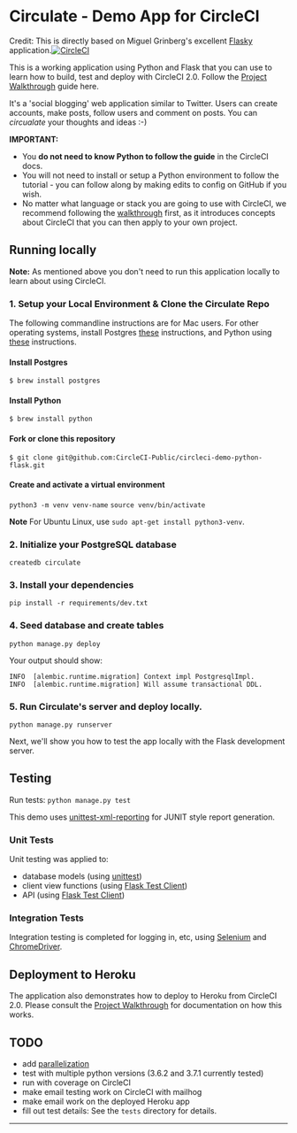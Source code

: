 # Circulate - Demo App for CircleCI

Credit: This is directly based on Miguel Grinberg's excellent [Flasky](https://github.com/miguelgrinberg/flasky) application.[![CircleCI](https://circleci.com/gh/CircleCI-Public/circleci-demo-python-flask.svg?style=svg&circle-token=6715e4f37e6b8cee04ea7f1812ac00fb135199f9)](https://circleci.com/gh/CircleCI-Public/circleci-demo-python-flask/) 

This is a working application using Python and Flask that you can use to learn how to build, test and deploy with CircleCI 2.0. Follow the [Project Walkthrough](https://circleci.com/docs/2.0/project-walkthrough/) guide here.

It's a 'social blogging' web application similar to Twitter. Users can create accounts, make posts, follow users and comment on posts. You can *circualate* your thoughts and ideas :-)

**IMPORTANT:**

- You **do not need to know Python to follow the guide** in the CircleCI docs.
- You will not need to install or setup a Python environment to follow the tutorial - you can follow along by making edits to config on GitHub if you wish.
- No matter what language or stack you are going to use with CircleCI, we recommend following the [walkthrough](https://circleci.com/docs/2.0/project-walkthrough/) first, as it introduces concepts about CircleCI that you can then apply to your own project.

## Running locally
**Note:** As mentioned above you don't need to run this application locally to learn about using CircleCI.

### 1. Setup your Local Environment & Clone the Circulate Repo

The following commandline instructions are for Mac users. For other operating systems, install Postgres [these](https://www.postgresql.org/download/) instructions, and Python using [these](https://www.python.org/downloads/) instructions.

#### Install Postgres
`$ brew install postgres`

#### Install Python
`$ brew install python`

#### Fork or clone this repository
`$ git clone git@github.com:CircleCI-Public/circleci-demo-python-flask.git`

#### Create and activate a virtual environment

`python3 -m venv venv-name`
`source venv/bin/activate`

**Note** For Ubuntu Linux, use `sudo apt-get install python3-venv`. 

### 2. Initialize your PostgreSQL database
`createdb circulate`

### 3. Install your dependencies
`pip install -r requirements/dev.txt`

### 4. Seed database and create tables
```
python manage.py deploy
```
Your output should show:
```
INFO  [alembic.runtime.migration] Context impl PostgresqlImpl.
INFO  [alembic.runtime.migration] Will assume transactional DDL.
```

### 5. Run Circulate's server and deploy locally.
`python manage.py runserver`

Next, we'll show you how to test the app locally with the Flask development server.

## Testing

Run tests:
```python manage.py test```

This demo uses [unittest-xml-reporting](https://github.com/xmlrunner/unittest-xml-reporting) for JUNIT style report generation.

### Unit Tests
Unit testing was applied to:
- database models (using [unittest](https://docs.python.org/3.7/library/unittest.html))
- client view functions (using [Flask Test Client](http://flask.pocoo.org/docs/1.0/testing/))
- API (using [Flask Test Client](http://flask.pocoo.org/docs/1.0/testing/))

### Integration Tests

Integration testing is completed for logging in, etc, using [Selenium](https://www.seleniumhq.org/) and [ChromeDriver](http://chromedriver.chromium.org/).

## Deployment to Heroku

The application also demonstrates how to deploy to Heroku from CircleCI 2.0. Please consult the [Project Walkthrough](https://circleci.com/docs/2.0/project-walkthrough/) for documentation on how this works.

## TODO

- add [parallelization](https://circleci.com/docs/2.0/parallelism-faster-jobs/)
- test with multiple python versions (3.6.2 and 3.7.1 currently tested)
- run with coverage on CircleCI
- make email testing work on CircleCI with mailhog
- make email work on the deployed Heroku app
- fill out test details: See the `tests` directory for details.

---
